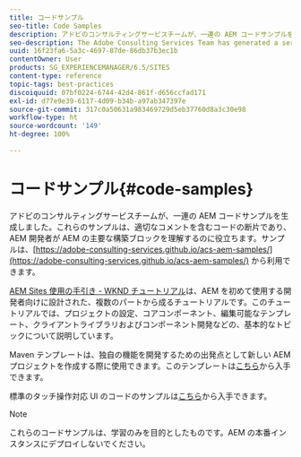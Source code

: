 ```yaml
---
title: コードサンプル
seo-title: Code Samples
description: アドビのコンサルティングサービスチームが、一連の AEM コードサンプルを生成しました。
seo-description: The Adobe Consulting Services Team has generated a series of AEM code samples.
uuid: 16f23fa6-5a3c-4697-87de-86db37b3ec1b
contentOwner: User
products: SG_EXPERIENCEMANAGER/6.5/SITES
content-type: reference
topic-tags: best-practices
discoiquuid: 07bf0224-6744-42d4-861f-d656ccfad171
exl-id: d77e9e39-6117-4d09-b34b-a97ab347397e
source-git-commit: 317c0a50631a983469729d5eb37760d8a3c30e98
workflow-type: ht
source-wordcount: '149'
ht-degree: 100%

---
```


# コードサンプル{#code-samples}

アドビのコンサルティングサービスチームが、一連の AEM コードサンプルを生成しました。これらのサンプルは、適切なコメントを含むコードの断片であり、AEM 開発者が AEM の主要な構築ブロックを理解するのに役立ちます。サンプルは、[https://adobe-consulting-services.github.io/acs-aem-samples/](https://adobe-consulting-services.github.io/acs-aem-samples/) から利用できます。

[AEM Sites 使用の手引き - WKND チュートリアル](https://helpx.adobe.com/jp/experience-manager/kt/sites/using/getting-started-wknd-tutorial-develop.html)は、AEM を初めて使用する開発者向けに設計された、複数のパートから成るチュートリアルです。このチュートリアルでは、プロジェクトの設定、コアコンポーネント、編集可能なテンプレート、クライアントライブラリおよびコンポーネント開発などの、基本的なトピックについて説明しています。

Maven テンプレートは、独自の機能を開発するための出発点として新しい AEM プロジェクトを作成する際に使用できます。このテンプレートは[こちら](https://github.com/Adobe-Marketing-Cloud/aem-project-archetype)から入手できます。

標準のタッチ操作対応 UI のコードのサンプルは[こちら](/help/sites-developing/developing-components.md)から入手できます。

>[!NOTE]
>
>これらのコードサンプルは、学習のみを目的としたものです。AEM の本番インスタンスにデプロイしないでください。
